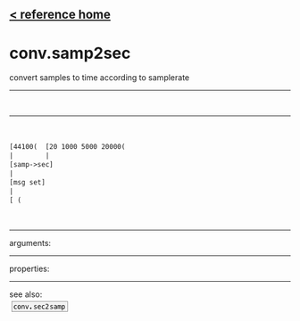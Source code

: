 [< reference home](index.html)
---

# conv.samp2sec


convert samples to time according to samplerate

---

<br>


---


```


[44100(  [20 1000 5000 20000(
|        |
[samp->sec]
|
[msg set]
|
[ (

            
```

---
arguments:


---
properties:


---
see also:<br>
[![conv.sec2samp](img/object_conv.sec2samp.png)](conv.sec2samp.html)
